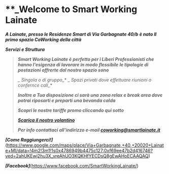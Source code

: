 # **_Welcome to Smart Working Lainate

**_A Lainate, presso le Residenze Smart di Via Garbagnate 40/b_**
**_è nato Il primo spazio CoWorking della città_**   

**_Servizi e Struttura_**

> **_Smart Working Lainate è perfetto per i Liberi Professionisti che hanno l'esigenza di lavorare in modo flessibile le tipologie di postazioni offrerte dal nostro spazio sono_** 
>
> **_* Singola o di gruppo_** 
> **_* Spazi privati dove effettuare riunioni o confernce call_**
>
> **_Inoltre a Tua disposizione ci sarà una zona relax e break area dove potrai riposarti e preparti una bevanda calda_**
>
> **_Scopri le nostre tariffe promo cliccando qui sotto_**
>
> **_<a href="https://scontent-mxp1-1.xx.fbcdn.net/v/t1.0-9/47008226_369455500293082_2583211022231797760_n.jpg?_nc_cat=104&_nc_eui2=AeHq8XugHUhfKgtEgYRqnHlvYIwq_mf907Wogo5qg960mU2j-HcQzfqiXQNPVubVAwlOGfpfZC3-FCbfdtXGqabHfUfyEQA3M8PPffs9wzN1CQ&_nc_ht=scontent-mxp1-1.xx&oh=6aab23a380e277d82c56d2518abcb107&oe=5C67FBB0" download>Scarica il nostro volantino</a>_**
> 
> **_Per info contattaci all'indirizzo e-mail <coworking@smartlainate.it>_**

**_[Come Raggiungerci!]_**(https://www.google.com/maps/place/Via+Garbagnate,+40,+20020+Lainate+MI/data=!4m2!3m1!1s0x4786949b4475c127:0xf69ee47b2d416746?ved=2ahUKEwj2hu3X_vreAhUO3KQKHfYECDsQ8gEwAHoECAAQAQ)

**_[Facebook]_**(https://www.facebook.com/SmartWorkingLainate/)

<body background="https://ams3.digitaloceanspaces.com/sempionenews/2016/06/coworking-residenze.jpg" alt="Girl in a jacket" style="width:1280px;height:768px;background-repeat:no-repeat;">
